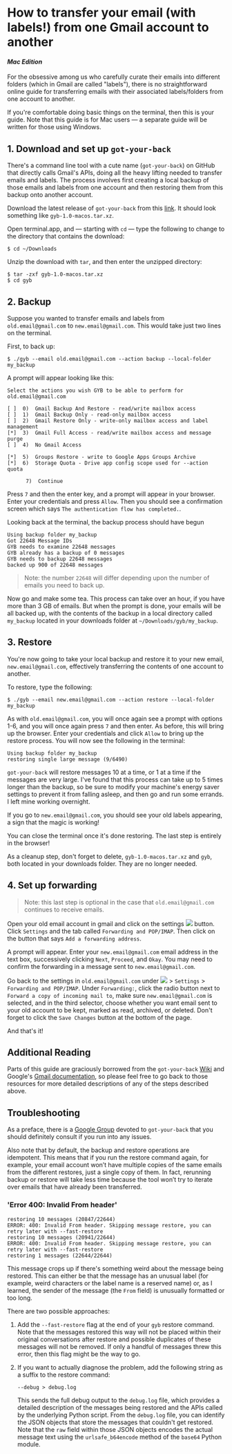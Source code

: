 # How to transfer your email (with labels!) from one Gmail account to another
#### *Mac Edition*
For the obsessive among us who carefully curate their emails into
different folders (which in Gmail are called "labels"), there is no straightforward
online guide for transferring emails with their associated labels/folders from one
account to another.

If you're comfortable doing basic things on the terminal, then this is
your guide. Note that this guide is for Mac users &#8212; a separate guide
will be written for those using Windows.

## 1. Download and set up `got-your-back`
There's a command line tool with a cute name (`got-your-back`) on GitHub that
directly calls Gmail's APIs, doing all the heavy lifting needed to transfer
emails and labels. The process involves first creating a local backup of those
emails and labels from one account and then restoring them from this backup onto
another account.

Download the latest release of `got-your-back` from this
[link](https://github.com/jay0lee/got-your-back/releases).
It should look something like `gyb-1.0-macos.tar.xz`.

Open terminal.app, and &#8212; starting with `cd` &#8212; type the following to
change to the directory that contains the download:
```
$ cd ~/Downloads
```
Unzip the download with `tar`, and then enter the unzipped directory:
```
$ tar -zxf gyb-1.0-macos.tar.xz
$ cd gyb
```

## 2. Backup
Suppose you wanted to transfer emails and labels from `old.email@gmail.com`
to `new.email@gmail.com`. This would take just two lines on the terminal.

First, to back up:
```
$ ./gyb --email old.email@gmail.com --action backup --local-folder my_backup
```

A prompt will appear looking like this:
```
Select the actions you wish GYB to be able to perform for old.email@gmail.com

[ ]  0)  Gmail Backup And Restore - read/write mailbox access
[ ]  1)  Gmail Backup Only - read-only mailbox access
[ ]  2)  Gmail Restore Only - write-only mailbox access and label management
[*]  3)  Gmail Full Access - read/write mailbox access and message purge
[ ]  4)  No Gmail Access

[*]  5)  Groups Restore - write to Google Apps Groups Archive
[*]  6)  Storage Quota - Drive app config scope used for --action quota

      7)  Continue
```

Press `7` and then the enter key, and a prompt will appear in your browser.
Enter your credentials and press `Allow`. Then you should see a
confirmation screen which says `The authentication flow has completed.`.

Looking back at the terminal, the backup process should have begun
```
Using backup folder my_backup
Got 22648 Message IDs
GYB needs to examine 22648 messages
GYB already has a backup of 0 messages
GYB needs to backup 22648 messages
backed up 900 of 22648 messages
```
> Note: the number `22648` will differ depending upon the number of emails you
> need to back up.

Now go and make some tea. This process can take over an hour, if you have more
than 3 GB of emails. But when the prompt is done, your emails will be all backed
up, with the contents of the backup in a local directory called `my_backup`
located in your downloads folder at `~/Downloads/gyb/my_backup`.

## 3. Restore
You're now going to take your local backup and restore it to your new email,
`new.email@gmail.com`, effectively transferring the contents of one
account to another.

To restore, type the following:
```
$ ./gyb --email new.email@gmail.com --action restore --local-folder my_backup
```

As with `old.email@gmail.com`, you will once again see a prompt with options
1-6, and you will once again press `7` and then enter. As before, this will bring
up the browser. Enter your credentials and click `Allow` to bring up the restore
process. You will now see the following in the terminal:

```
Using backup folder my_backup
restoring single large message (9/6490)
```

`got-your-back` will restore messages 10 at a time, or 1 at a time if the messages
are very large. I've found that this process can take up to 5 times longer than
the backup, so be sure to modify your machine's energy saver settings to prevent it
from falling asleep, and then go and run some errands. I left mine working overnight.

If you go to `new.email@gmail.com`, you should see your old labels appearing, a
sign that the magic is working!

You can close the terminal once it's done restoring. The last step is
entirely in the browser!

As a cleanup step, don't forget to delete, `gyb-1.0-macos.tar.xz` and `gyb`, both
located in your downloads folder. They are no longer needed.

## 4. Set up forwarding
> Note: this last step is optional in the case that `old.email@gmail.com` continues
> to receive emails.

Open your old email account in gmail and click on the settings ![][settings_button]
button. Click `Settings` and the tab called `Forwarding and POP/IMAP`. Then click
on the button that says `Add a forwarding address`.

A prompt will appear. Enter your `new.email@gmail.com` email address in the text box,
successively clicking `Next`, `Proceed`, and `Okay`. You may need to confirm the
forwarding in a message sent to `new.email@gmail.com`.

Go back to the settings in `old.email@gmail.com` under ![][settings_button] > `Settings` >
`Forwarding and POP/IMAP`. Under `Forwarding:`, click the radio button next to
`Forward a copy of incoming mail to`, make sure `new.email@gmail.com` is selected,
and in the third selector, choose whether you want email sent to your old account
to be kept, marked as read, archived, or deleted. Don't forget to click the `Save
Changes` button at the bottom of the page. 

And that's it!

[settings_button]: http://lh6.ggpht.com/snsP5-ODgFFqVJhxS5La7OAqsAmO-GwYWWERMFPW5R4MXcxp0zUZ5Bq6lRFqrvk92lA=w18-h18

## Additional Reading
Parts of this guide are graciously borrowed from the
`got-your-back` [Wiki](https://github.com/jay0lee/got-your-back/wiki) and Google's
[Gmail documentation](https://support.google.com/mail/answer/10957?hl=en), so please
feel free to go back to those resources for more detailed descriptions of any of
the steps described above.

## Troubleshooting

As a preface, there is a
[Google Group](https://groups.google.com/forum/#!forum/got-your-back) devoted to
`got-your-back` that you should definitely consult if you run into any issues.

Also note that by default, the backup and restore operations are idempotent. This
means that if you run the restore command again, for example, your email account
won’t have multiple copies of the same emails from the different restores, just a
single copy of them. In fact, rerunning backup or restore will take less time
because the tool won’t try to iterate over emails that have already been transferred.

### 'Error 400: Invalid From header'
```
restoring 10 messages (20847/22644)                                             
ERROR: 400: Invalid From header. Skipping message restore, you can retry later with --fast-restore
restoring 10 messages (20941/22644)                                             
ERROR: 400: Invalid From header. Skipping message restore, you can retry later with --fast-restore
restoring 1 messages (22644/22644)  
```
This message crops up if there's something weird about the message being restored.
This can either be that the message has an unusual label (for example, weird
characters or the label name is a reserved name) or, as I learned, the sender of
the message (the `From` field) is unusually formatted or too long.

There are two possible approaches:

1. Add the `--fast-restore` flag at the end of your `gyb` restore command. Note
that the messages restored this way will not be placed within their original
conversations after restore and possible duplicates of these messages will not be
removed. If only a handful of messages threw this error, then this flag might be
the way to go.
2. If you want to actually diagnose the problem, add the following string as a suffix
   to the restore command:

   ```
   --debug > debug.log
   ```
   This sends the full debug output to the `debug.log` file, which provides
   a detailed description of the messages being restored and the APIs called
   by the underlying Python script. From the `debug.log` file, you can
   identify the JSON objects that store the messages that couldn't get
   restored. Note that the `raw` field within those JSON objects encodes the
   actual message text using the `urlsafe_b64encode` method of the `base64`
   Python module.
    

